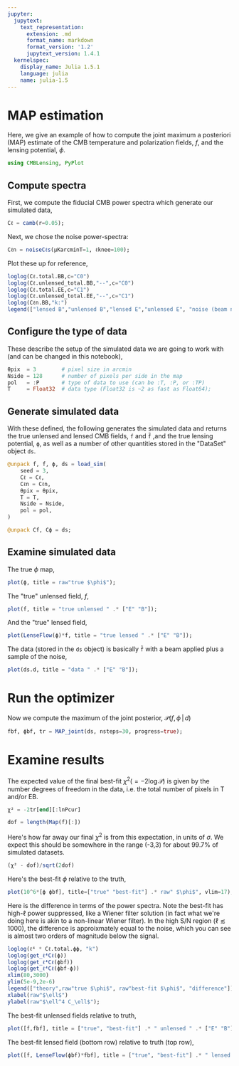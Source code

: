 ```yaml
---
jupyter:
  jupytext:
    text_representation:
      extension: .md
      format_name: markdown
      format_version: '1.2'
      jupytext_version: 1.4.1
  kernelspec:
    display_name: Julia 1.5.1
    language: julia
    name: julia-1.5
---
```


# MAP estimation


Here, we give an example of how to compute the joint maximum a posteriori (MAP) estimate of the CMB temperature and polarization fields, $f$, and the lensing potential, $\phi$.

```julia
using CMBLensing, PyPlot
```

## Compute spectra


First, we compute the fiducial CMB power spectra which generate our simulated data,

```julia
Cℓ = camb(r=0.05);
```

Next, we chose the noise power-spectra:

```julia
Cℓn = noiseCℓs(μKarcminT=1, ℓknee=100);
```

Plot these up for reference,

```julia
loglog(Cℓ.total.BB,c="C0")
loglog(Cℓ.unlensed_total.BB,"--",c="C0")
loglog(Cℓ.total.EE,c="C1")
loglog(Cℓ.unlensed_total.EE,"--",c="C1")
loglog(Cℓn.BB,"k:")
legend(["lensed B","unlensed B","lensed E","unlensed E", "noise (beam not deconvolved)"]);
```

## Configure the type of data


These describe the setup of the simulated data we are going to work with (and can be changed in this notebook),

```julia
θpix  = 3        # pixel size in arcmin
Nside = 128      # number of pixels per side in the map
pol   = :P       # type of data to use (can be :T, :P, or :TP)
T     = Float32  # data type (Float32 is ~2 as fast as Float64);
```

## Generate simulated data


With these defined, the following generates the simulated data and returns the true unlensed and lensed CMB fields, `f` and `f̃` ,and the true lensing potential, `ϕ`, as well as a number of other quantities stored in the "DataSet" object `ds`. 

```julia
@unpack f, f̃, ϕ, ds = load_sim(
    seed = 3,
    Cℓ = Cℓ,
    Cℓn = Cℓn,
    θpix = θpix,
    T = T,
    Nside = Nside,
    pol = pol,
)

@unpack Cf, Cϕ = ds;
```

## Examine simulated data


The true $\phi$ map,

```julia
plot(ϕ, title = raw"true $\phi$");
```

The "true" unlensed field, $f$,

```julia
plot(f, title = "true unlensed " .* ["E" "B"]);
```

And the "true" lensed field,

```julia
plot(LenseFlow(ϕ)*f, title = "true lensed " .* ["E" "B"]);
```

The data (stored in the `ds` object) is basically `f̃` with a beam applied plus a sample of the noise,

```julia
plot(ds.d, title = "data " .* ["E" "B"]);
```

# Run the optimizer


Now we compute the maximum of the joint posterior, $\mathcal{P}\big(f, \phi \,\big|\,d\big)$

```julia
fbf, ϕbf, tr = MAP_joint(ds, nsteps=30, progress=true);
```

# Examine results


The expected value of the final best-fit $\chi^2 (=-2\log \mathcal{P}$) is given by the number degrees of freedom in the data, i.e. the total number of pixels in T and/or EB.

```julia
χ² = -2tr[end][:lnPcur]
```

```julia
dof = length(Map(f)[:])
```

Here's how far away our final $\chi^2$ is from this expectation, in units of $\sigma$. We expect this should be somewhere in the range (-3,3) for about 99.7% of simulated datasets.

```julia
(χ² - dof)/sqrt(2dof)
```

Here's the best-fit $\phi$ relative to the truth,

```julia
plot(10^6*[ϕ ϕbf], title=["true" "best-fit"] .* raw" $\phi$", vlim=17);
```

Here is the difference in terms of the power spectra. Note the best-fit has high-$\ell$ power suppressed, like a Wiener filter solution (in fact what we're doing here is akin to a non-linear Wiener filter). In the high S/N region ($\ell\lesssim1000$), the difference is approixmately equal to the noise, which you can see is almost two orders of magnitude below the signal.

```julia
loglog(ℓ⁴ * Cℓ.total.ϕϕ, "k")
loglog(get_ℓ⁴Cℓ(ϕ))
loglog(get_ℓ⁴Cℓ(ϕbf))
loglog(get_ℓ⁴Cℓ(ϕbf-ϕ))
xlim(80,3000)
ylim(5e-9,2e-6)
legend(["theory",raw"true $\phi$", raw"best-fit $\phi$", "difference"])
xlabel(raw"$\ell$")
ylabel(raw"$\ell^4 C_\ell$");
```

The best-fit unlensed fields relative to truth,

```julia
plot([f,fbf], title = ["true", "best-fit"] .* " unlensed " .* ["E" "B"]);
```

The best-fit lensed field (bottom row) relative to truth (top row),

```julia
plot([f̃, LenseFlow(ϕbf)*fbf], title = ["true", "best-fit"] .* " lensed " .* ["E" "B"]);
```
